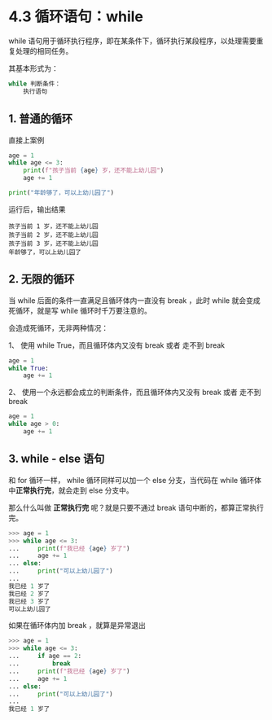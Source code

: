 # 4.3 循环语句：while

while 语句用于循环执行程序，即在某条件下，循环执行某段程序，以处理需要重复处理的相同任务。

其基本形式为：

```python
while 判断条件：
    执行语句
```

## 1. 普通的循环

直接上案例

```python
age = 1
while age <= 3:
    print(f"孩子当前 {age} 岁，还不能上幼儿园")
    age += 1

print("年龄够了，可以上幼儿园了")
```

运行后，输出结果

```
孩子当前 1 岁，还不能上幼儿园
孩子当前 2 岁，还不能上幼儿园
孩子当前 3 岁，还不能上幼儿园
年龄够了，可以上幼儿园了
```

## 2. 无限的循环

当 while 后面的条件一直满足且循环体内一直没有 break ，此时 while 就会变成死循环，就是写 while 循环时千万要注意的。

会造成死循环，无非两种情况：

1、 使用 while True，而且循环体内又没有 break 或者 走不到 break

```python
age = 1
while True:
    age += 1
```

2、 使用一个永远都会成立的判断条件，而且循环体内又没有 break 或者 走不到 break

```python
age = 1
while age > 0:
    age += 1
```

## 3. while - else 语句

和 for 循环一样， while 循环同样可以加一个 else 分支，当代码在 while 循环体中**正常执行完**，就会走到 else 分支中。

那么什么叫做 **正常执行完** 呢？就是只要不通过 break 语句中断的，都算正常执行完。

```python
>>> age = 1
>>> while age <= 3:
...     print(f"我已经 {age} 岁了")
...     age += 1
... else:
...     print("可以上幼儿园了")
...
我已经 1 岁了
我已经 2 岁了
我已经 3 岁了
可以上幼儿园了
```

如果在循环体内加 break ，就算是异常退出

```python
>>> age = 1
>>> while age <= 3:
...     if age == 2:
...         break
...     print(f"我已经 {age} 岁了")
...     age += 1
... else:
...     print("可以上幼儿园了")
...
我已经 1 岁了
```